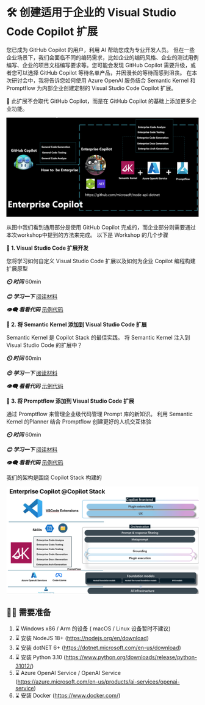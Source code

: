 # **🛠️ 创建适用于企业的 Visual Studio Code Copilot 扩展**

您已成为 GitHub Copilot 的用户，利用 AI 帮助您成为专业开发人员。 但在一些企业场景下，我们会面临不同的编码需求，比如企业的编码风格、企业的测试用例编写、企业的项目文档编写要求等。您可能会发现 GitHub Copilot 需要升级，或者您可以选择 GitHub Copilot 等待名单产品，并因漫长的等待而感到沮丧。 在本次研讨会中，我将告诉您如何使用 Azure OpenAI 服务结合 Semantic Kernel 和 Promptflow 为内部企业创建定制的 Visual Studio Code Copilot 扩展。

👀 此扩展不会取代 GitHub Copilot，而是在 GitHub Copilot 的基础上添加更多企业功能。

![image](/imgs/00/01.png)

从图中我们看到通用部分是使用 GitHub Copilot 完成的，而企业部分则需要通过本次workshop中提到的方法来完成。 以下是 Workshop 的几个步骤

**👣 1. Visual Studio Code 扩展开发**

您将学习如何自定义 Visual Studio Code 扩展以及如何为企业 Copilot 编程构建扩展原型


***⏲️ 时间***  60min

***😊 学习一下*** [阅读材料](./workshop/01/README.zh-cn.md)

***👁️‍🗨️ 看看代码*** [示例代码](./code/01)

**👣 2. 将 Semantic Kernel 添加到 Visual Studio Code 扩展**

Semantic Kernel 是 Copilot Stack 的最佳实践。 将 Semantic Kernel 注入到 Visual Studio Code 的扩展中？

***⏲️ 时间***  60min

***😊 学习一下*** [阅读材料](./workshop/02/README.zh-cn.md)

***👁️‍🗨️ 看看代码*** [示例代码](./code/02)


**👣 3. 将 Promptflow 添加到 Visual Studio Code 扩展**

通过 Promptflow 来管理企业级代码管理 Prompt 库的新知识。 利用 Semantic Kernel 的Planner 结合 Promptflow 创建更好的人机交互体验

***⏲️ 时间***  60min

***😊 学习一下*** [阅读材料](./workshop/03/README.zh-cn.md)

***👁️‍🗨️ 看看代码*** [示例代码](./code/03)

我们的架构是围绕 Copilot Stack 构建的

![image](/imgs/00/02.png)


## **🫵🫵 需要准备**

1. ⌛ Windows x86 / Arm 的设备 ( macOS / Linux 设备暂时不建议)
2. ⌛ 安装 NodeJS 18+ (https://nodejs.org/en/download)
3. ⌛ 安装 dotNET 6+ (https://dotnet.microsoft.com/en-us/download)
4. ⌛ 安装 Python 3.10 (https://www.python.org/downloads/release/python-31012/) 
5. ⌛ Azure OpenAI Service / OpenAI Service (https://azure.microsoft.com/en-us/products/ai-services/openai-service)
6. ⌛ 安装 Docker (https://www.docker.com/)